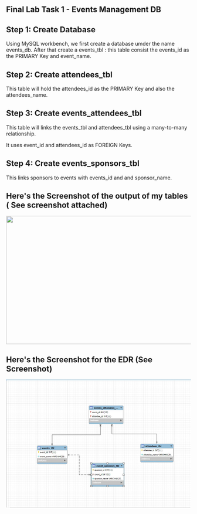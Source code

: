 ## Final Lab Task 1 - Events Management DB ##

## Step 1: Create Database ##


Using MySQL workbench, we first create a database umder the name events_db. After that create a events_tbl : this table consist the events_id as the PRIMARY Key and event_name.


## Step 2: Create attendees_tbl ##

This table will hold the attendees_id as the PRIMARY Key and also the attendees_name.

## Step 3: Create events_attendees_tbl ##

This table will links the events_tbl and attendees_tbl using a many-to-many relationship. 

It uses event_id and attendees_id as FOREIGN Keys.

## Step 4: Create events_sponsors_tbl ##

This links sponsors to events with events_id and and sponsor_name.

## Here's the Screenshot of the output of my tables ( See screenshot attached)

<img src="" align="center" height="350" width="600"/>

## Here's the Screenshot for the EDR (See Screenshot) ##

<img src="https://github.com/itscole05/EDM-Portfolio--Miranda/blob/main/Final%20Task%201/Images4/ERD.jpg" align="center" height="350" width="600"/>

